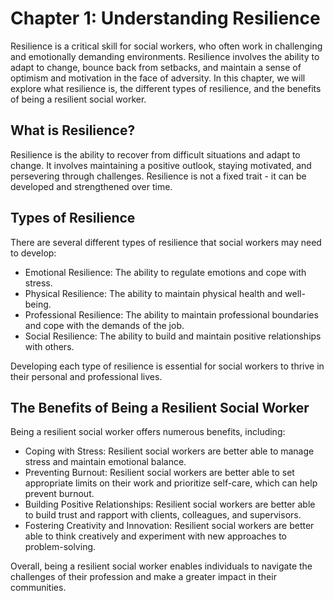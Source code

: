 Chapter 1: Understanding Resilience
===================================

Resilience is a critical skill for social workers, who often work in challenging and emotionally demanding environments. Resilience involves the ability to adapt to change, bounce back from setbacks, and maintain a sense of optimism and motivation in the face of adversity. In this chapter, we will explore what resilience is, the different types of resilience, and the benefits of being a resilient social worker.

What is Resilience?
-------------------

Resilience is the ability to recover from difficult situations and adapt to change. It involves maintaining a positive outlook, staying motivated, and persevering through challenges. Resilience is not a fixed trait - it can be developed and strengthened over time.

Types of Resilience
-------------------

There are several different types of resilience that social workers may need to develop:

* Emotional Resilience: The ability to regulate emotions and cope with stress.
* Physical Resilience: The ability to maintain physical health and well-being.
* Professional Resilience: The ability to maintain professional boundaries and cope with the demands of the job.
* Social Resilience: The ability to build and maintain positive relationships with others.

Developing each type of resilience is essential for social workers to thrive in their personal and professional lives.

The Benefits of Being a Resilient Social Worker
-----------------------------------------------

Being a resilient social worker offers numerous benefits, including:

* Coping with Stress: Resilient social workers are better able to manage stress and maintain emotional balance.
* Preventing Burnout: Resilient social workers are better able to set appropriate limits on their work and prioritize self-care, which can help prevent burnout.
* Building Positive Relationships: Resilient social workers are better able to build trust and rapport with clients, colleagues, and supervisors.
* Fostering Creativity and Innovation: Resilient social workers are better able to think creatively and experiment with new approaches to problem-solving.

Overall, being a resilient social worker enables individuals to navigate the challenges of their profession and make a greater impact in their communities.
